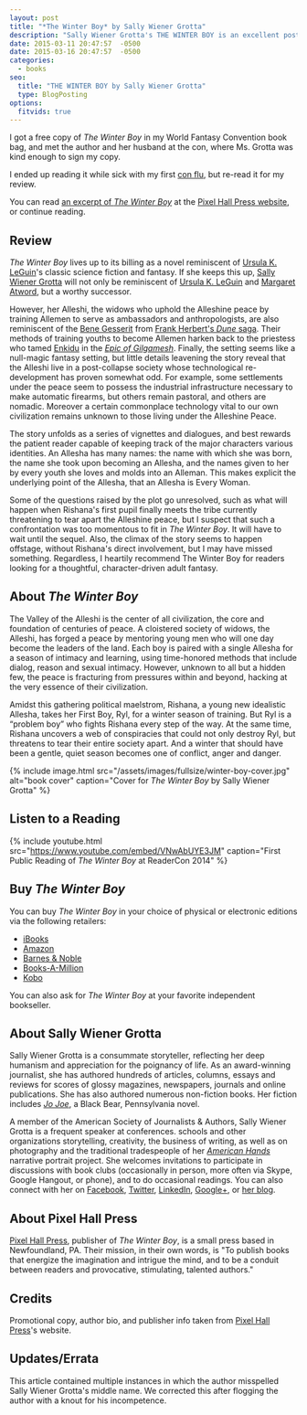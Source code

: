 ```yaml
---
layout: post
title: "*The Winter Boy* by Sally Wiener Grotta"
description: "Sally Wiener Grotta's THE WINTER BOY is an excellent post-collapse feminist fantasy novel from Pixel Hall Press"
date: 2015-03-11 20:47:57  -0500
date: 2015-03-16 20:47:57  -0500
categories: 
  - books
seo:
  title: "THE WINTER BOY by Sally Wiener Grotta"
  type: BlogPosting
options:
  fitvids: true
---
```

I got a free copy of *The Winter Boy* in my World Fantasy Convention book bag, and met the author and her husband at the con, where Ms. Grotta was kind enough to sign my copy. 

I ended up reading it while sick with my first [con flu](http://www.urbandictionary.com/define.php?term=con%20flu), but re-read it for my review.

You can read [an excerpt of *The Winter Boy*](http://www.pixelhallpress.com/_assets/The%20Winter%20Boy%20by%20Sally%20Wiener%20Grotta%20EXCERPT.pdf) at the [Pixel Hall Press website](http://pixelhallpress.com), or continue reading.

## Review

*The Winter Boy* lives up to its billing as a novel reminiscent of [Ursula K. LeGuin](http://www.ursulakleguin.com/)'s classic science fiction and fantasy. If she keeps this up, [Sally Wiener Grotta](http://www.grotta.net/) will not only be reminiscent of [Ursula K. LeGuin](http://www.ursulakleguin.com/) and [Margaret Atword](http://margaretatwood.ca/), but a worthy successor.

However, her Alleshi, the widows who uphold the Alleshine peace by training Allemen to serve as ambassadors and anthropologists, are also reminiscent of the [Bene Gesserit](http://en.wikipedia.org/wiki/Bene_Gesserit) from [Frank Herbert's *Dune* saga](http://www.dunenovels.com/). Their methods of training youths to become Allemen harken back to the priestess who tamed [Enkidu](http://en.wikipedia.org/wiki/Enkidu) in the [*Epic of Gilgamesh*](http://www.sacred-texts.com/ane/eog/). Finally, the setting seems like a null-magic fantasy setting, but little details leavening the story reveal that the Alleshi live in a post-collapse society whose technological re-development has proven somewhat odd. For example, some settlements under the peace seem to possess the industrial infrastructure necessary to make automatic firearms, but others remain pastoral, and others are nomadic. Moreover a certain commonplace technology vital to our own civilization remains unknown to those living under the Alleshine Peace.

The story unfolds as a series of vignettes and dialogues, and best rewards the patient reader capable of keeping track of the major characters various identities. An Allesha has many names: the name with which she was born, the name she took upon becoming an Allesha, and the names given to her by every youth she loves and molds into an Alleman. This makes explicit the underlying point of the Allesha, that an Allesha is Every Woman.

Some of the questions raised by the plot go unresolved, such as what will happen when Rishana's first pupil finally meets the tribe currently threatening to tear apart the Alleshine peace, but I suspect that such a confrontation was too momentous to fit in *The Winter Boy*. It will have to wait until the sequel. Also, the climax of the story seems to happen offstage, without Rishana's direct involvement, but I may have missed something. Regardless, I heartily recommend The Winter Boy for readers looking for a thoughtful, character-driven adult fantasy.

## About *The Winter Boy*

The Valley of the Alleshi is the center of all civilization, the core and foundation of centuries of peace. A cloistered society of widows, the Alleshi, has forged a peace by mentoring young men who will one day become the leaders of the land. Each boy is paired with a single Allesha for a season of intimacy and learning, using time-honored methods that include dialog, reason and sexual intimacy. However, unknown to all but a hidden few, the peace is fracturing from pressures within and beyond, hacking at the very essence of their civilization.

Amidst this gathering political maelstrom, Rishana, a young new idealistic Allesha, takes her First Boy, Ryl, for a winter season of training. But Ryl is a “problem boy” who fights Rishana every step of the way. At the same time, Rishana uncovers a web of conspiracies that could not only destroy Ryl, but threatens to tear their entire society apart. And a winter that should have been a gentle, quiet season becomes one of conflict, anger and danger.

{% include image.html src="/assets/images/fullsize/winter-boy-cover.jpg" alt="book cover" caption="Cover for *The Winter Boy* by Sally Wiener Grotta" %}

## Listen to a Reading

{% include youtube.html src="https://www.youtube.com/embed/VNwAbUYE3JM" caption="First Public Reading of *The Winter Boy* at ReaderCon 2014" %}

## Buy *The Winter Boy*

You can buy *The Winter Boy* in your choice of physical or electronic editions via the following retailers:

 * [iBooks](https://itunes.apple.com/us/book/the-winter-boy/id903457242?mt=11)
 * [Amazon](http://www.amazon.com/gp/product/B00M2AAHFY/ref=as_li_tl?ie=UTF8&camp=1789&creative=9325&creativeASIN=B00M2AAHFY&linkCode=as2&tag=wwwgrottanet-20&linkId=CANJMR544VHSXE22)
 * [Barnes & Noble](http://click.linksynergy.com/link?id=wuZssfs32dE&offerid=261457.9780988387195&type=2&murl=http%3A//search.barnesandnoble.com/The-Winter-Boy/Sally-Wiener-Grotta/e/9780988387195)
 * [Books-A-Million](http://www.booksamillion.com/p/Winter-Boy/Sally-Wiener-Grotta/Q806791624?id=6092686482536)
 * [Kobo](http://store.kobobooks.com/en-US/ebook/the-winter-boy)

You can also ask for *The Winter Boy* at your favorite independent bookseller.

## About Sally Wiener Grotta

Sally Wiener Grotta is a consummate storyteller, reflecting her deep humanism and appreciation for the poignancy of life. As an award-winning journalist, she has authored hundreds of articles, columns, essays and reviews for scores of glossy magazines, newspapers, journals and online publications. She has also authored numerous non-fiction books. Her fiction includes [*Jo Joe*](http://www.pixelhallpress.com/jo_joe.html), a Black Bear, Pennsylvania novel.

A member of the American Society of Journalists & Authors, Sally Wiener Grotta is a frequent speaker at conferences. schools and other organizations storytelling, creativity, the business of writing, as well as on photography and the traditional tradespeople of her [*American Hands*](http://www.amhands.com/) narrative portrait project. She welcomes invitations to participate in discussions with book clubs (occasionally in person, more often via Skype, Google Hangout, or phone), and to do occasional readings. You can also connect with her on [Facebook](http://www.facebook.com/sallywienergrotta), [Twitter](https://twitter.com/SallyWGrotta), [LinkedIn](http://www.linkedin.com/in/sallywienergrotta), [Google+](https://plus.google.com/u/0/101722325994826119365#101722325994826119365/posts), or [her blog](http://www.grotta.net/blog.htm).

## About Pixel Hall Press

[Pixel Hall Press](http://pixelhallpress.com), publisher of *The Winter Boy*, is a small press based in Newfoundland, PA. Their mission, in their own words, is "To publish books that energize the imagination and intrigue the mind, and to be a conduit between readers and provocative, stimulating, talented authors."

## Credits

Promotional copy, author bio, and publisher info taken from [Pixel Hall Press](http://pixelhallpress.com)'s website.

## Updates/Errata

This article contained multiple instances in which the author misspelled Sally Wiener Grotta's middle name. We corrected this after flogging the author with a knout for his incompetence.
